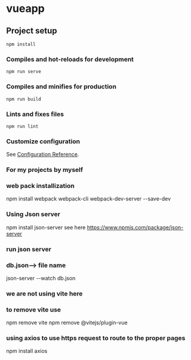 # vueapp

## Project setup
```
npm install
```

### Compiles and hot-reloads for development
```
npm run serve
```

### Compiles and minifies for production
```
npm run build
```

### Lints and fixes files
```
npm run lint
```

### Customize configuration
See [Configuration Reference](https://cli.vuejs.org/config/).


### ##############################################
### For my projects by myself

### web pack installization
npm install webpack webpack-cli webpack-dev-server --save-dev


### Using Json server
npm install json-server
see here https://www.npmjs.com/package/json-server

### run json server
### db.json--> file name
json-server --watch db.json  

### we are not using vite here
### to remove vite use
npm remove vite
npm remove @vitejs/plugin-vue

### using axios to use https request to route to the proper pages
npm install axios
